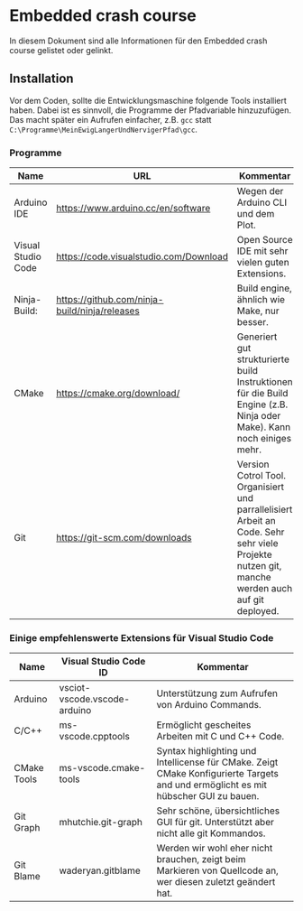 # Embedded crash course

In diesem Dokument sind alle Informationen für den Embedded crash course gelistet oder gelinkt.

## Installation

Vor dem Coden, sollte die Entwicklungsmaschine folgende Tools installiert haben.
Dabei ist es sinnvoll, die Programme der Pfadvariable hinzuzufügen. Das macht später ein Aufrufen einfacher, z.B.
```gcc``` statt  ```C:\Programme\MeinEwigLangerUndNervigerPfad\gcc```.

### Programme

Name | URL | Kommentar
-|-|-
Arduino IDE | https://www.arduino.cc/en/software | Wegen der Arduino CLI und dem Plot.
Visual Studio Code | https://code.visualstudio.com/Download | Open Source IDE mit sehr vielen guten Extensions.
Ninja-Build: | https://github.com/ninja-build/ninja/releases | Build engine, ähnlich wie Make, nur besser.
CMake | https://cmake.org/download/ | Generiert gut strukturierte build Instruktionen für die Build Engine (z.B. Ninja oder Make). Kann noch einiges mehr.
Git | https://git-scm.com/downloads | Version Cotrol Tool. Organisiert und parrallelisiert Arbeit an Code. Sehr sehr viele Projekte nutzen git, manche werden auch auf git deployed.

### Einige empfehlenswerte Extensions für Visual Studio Code

Name | Visual Studio Code ID | Kommentar
-|-|-
Arduino | vsciot-vscode.vscode-arduino | Unterstützung zum Aufrufen von Arduino Commands.
C/C++ | ms-vscode.cpptools | Ermöglicht gescheites Arbeiten mit C und C++ Code.
CMake Tools | ms-vscode.cmake-tools | Syntax highlighting und Intellicense für CMake. Zeigt CMake Konfigurierte Targets and und ermöglicht es mit hübscher GUI zu bauen.
Git Graph | mhutchie.git-graph | Sehr schöne, übersichtliches GUI für git. Unterstützt aber nicht alle git Kommandos.
Git Blame | waderyan.gitblame | Werden wir wohl eher nicht brauchen, zeigt beim Markieren von Quellcode an, wer diesen zuletzt geändert hat.
